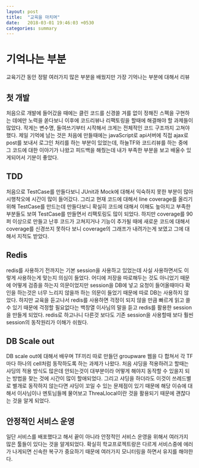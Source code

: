 ```yaml
---
layout: post
title:  "교육을 마치며"
date:   2018-03-01 19:46:03 +0530
categories: summary
---
```

# 기억나는 부분
교육기간 동안 정말 여러가지 많은 부분을 배웠지만 가장 기억나는 부분에 대해서 리뷰

## 첫 개발
처음으로 개발에 들어갔을 때에는 클린 코드를 신경쓸 겨를 없이 정해진 스펙을 구현하는 데에만 노력을 쏟다보니 이후에 코드리뷰나 리팩토링을 할때에 해결해야 할 과제들이 많았다. 작게는 변수명, 들여쓰기부터 시작해서 크게는 전체적인 코드 구조까지 고쳐야 했다. 제일 기억에 남는 것은 처음에 만들때에는 javaScript로 api서버에 직접 ajax로 post를 보내서 로그인 처리를 하는 부분이 있었는데, 하늘TF와 코드리뷰를 하는 중에 그 코드에 대한 이야기가 나왔고 피드백을 해줬는데 내가 부족한 부분을 보고 배울수 있게되어서 기분이 좋았다.

## TDD
처음으로 TestCase를 만들다보니 JUnit과 Mock에 대해서 익숙하지 못한 부분이 많아 시행착오에 시간이 많이 들어갔다. 그리고 현재 코드에 대해서 line coverage를 올리기 위해 TestCase를 만드는데 만들다보니 확실히 코드에 대해서 이해도 높아지고 부족한 부분들도 보여 TestCase를 만들면서 리팩토링도 많이 되었다. 하지만 coverage를 90퍼 이상으로 만들고 난후 코드가 고쳐지거나 기능이 추가될 때에 새로운 코드에 대해서 coverage를 신경쓰지 못하다 보니 coverage의 그래프가 내려가는게 보였고 그에 대해서 지적도 받았다.

## Redis
redis를 사용하기 전까지는 기본 session을 사용하고 있었는데 사실 사용하면서도 이렇게 사용하는게 맞는지 의심이 들었다. 어디에 저장을 따로해두는 것도 아니었기 때문에 어떻게 검증을 하는지 의문이었지만 session을 DB에 넣고 요청이 들어올때마다 확인을 하는것은 너무 느리지 않을까 하는 의문이 들었기 때문에 따로 DB는 사용하지 않았다. 하지만 교육을 듣고나서 redis를 사용하면 걱정이 되지 않을 만큼 빠르게 읽고 쓸수 있기 때문에 걱정할 필요없다는 백창열 이사님의 말을 듣고 redis를 활용한 session을 만들게 되었다. redis로 하고나니 다른것 보다도 기존 session을 사용할때 보다 훨씬 session의 동작원리가 이해가 쉬웠다.

## DB Scale out
DB scale out에 대해서 배우며 TF끼리 따로 만들던 groupware 웹을 다 합쳐서 각 TF마다 하나의 cell처럼 동작하도록 하는 과제가 나왔다. 처음 샤딩을 적용하려고 할때는 샤딩의 적용 방식도 많은데 안되는것이 대부분이라 어떻게 해야지 동작할 수 있을지 되는 방법을 찾는 것에 시간이 많이 할애되었다. 그리고 샤딩을 하더라도 이것이 쓰레드별로 별개로 동작하지 않는다면 샤딩이 꼬일 수 있는 문제점이 있기 때문에 해당 이슈에 대해서 이사님이나 멘토님들께 물어보고 ThreaLlocal이란 것을 활용되기 때문에 괜찮다는 것을 알게 되었다.

## 안정적인 서비스 운영
일단 서비스를 배포했다고 해서 끝이 아니라 안정적인 서비스 운영을 위해서 여러가지 많은 툴들이 있다는 것을 알게되었다. 확실히 학교프로젝트랑은 다르게 서비스중에 에러가 나게되면 신속한 복구가 중요하기 때문에 여러가지 모니터링을 하면서 유지를 해야한다.
